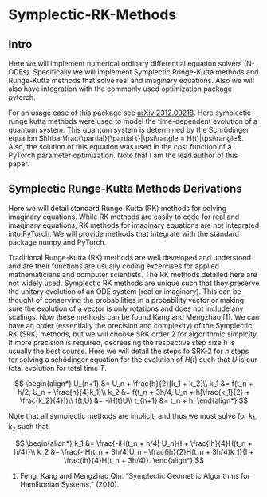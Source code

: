 # Symplectic-RK-Methods
## Intro
Here we will implement numerical ordinary differential equation solvers (N-ODEs). Specifically we will implement Symplectic Runge-Kutta methods and Runge-Kutta methods that solve real and imaginary equations. Also we will also have integration with the commonly used optimization package pytorch.

For an usage case of this package see [arXiv:2312.09218](https://arxiv.org/abs/2312.09218). Here symplectic runge kutta methods were used to model the time-dependent evolution of a quantum system. This quantum system is determined by the Schrödinger equation $i\hbar\frac{\partial}{\partial t}|\psi\rangle = H(t)|\psi\rangle$. Also, the solution of this equation was used in the cost function of a PyTorch parameter optimization. Note that I am the lead author of this paper. 

## Symplectic Runge-Kutta Methods Derivations
Here we will detail standard Runge-Kutta (RK) methods for solving imaginary equations. While RK methods are easily to code for real and imaginary equations, RK methods for imaginary equations are not integrated into PyTorch. We will provide methods that integrate with the standard package numpy and PyTorch. 

Traditional Runge-Kutta (RK) methods are well developed and understood and are their functions are usually coding excercises for applied mathematicians and computer scientists. The RK methods detailed here are not widely used. Symplectic RK methods are unique such that they preserve the unitary evolution of an ODE system (real or imaginary). This can be thought of conserving the probabilities in a probability vector or making sure the evolution of a vector is only rotations and does not include any scalings. Now these methods can be found Kang and Mengzhao [1]. We can have an order (essentially the precision and complexity) of the Symplectic RK (SRK) methods, but we will choose SRK order 2 for algorithmic simplcity. If more precision is required, decreasing the respective step size $h$ is usually the best course. Here we will detail the steps fo SRK-2 for $n$ steps for solving a schödinger equation for the evolution of $H(t)$ such that $U$ is our total evolution for total time $T$. 

$$
\begin{align*}
    U_{n+1} &= U_n + \frac{h}{2}[k_1 + k_2]\\
    k_1 &= f(t_n + h/2, U_n + \frac{h}{4}k_1)\\
    k_2 &= f(t_n + 3h/4, U_n + h[\frac{k_1}{2} + \frac{k_2}{4}])\\
    f(t,U) &= -iH(t)U\\
    t_{n+1} &= t_n + h.
\end{align*}
$$

Note that all symplectic methods are implicit, and thus we must solve for $k_1, k_2$ such that 

$$
\begin{align*}
    k_1 &= \frac{-iH(t_n + h/4) U_n}{I + \frac{ih}{4}H(t_n + h/4)}\\
    k_2 &= \frac{-iH(t_n + 3h/4)U_n - \frac{ih}{2}H(t_n + 3h/4)k_1}{I + \frac{ih}{4}H(t_n + 3h/4)}.
\end{align*}
$$

1. Feng, Kang and Mengzhao Qin. “Symplectic Geometric Algorithms for Hamiltonian Systems.” (2010).
